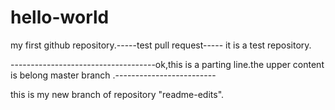 # hello-world
my first github repository.-----test pull request----- it is a test repository.

------------------------------------ok,this is a  parting line.the upper content is belong master branch .-------------------------

this is my new branch of repository "readme-edits".
